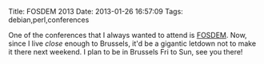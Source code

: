 Title: FOSDEM 2013
Date: 2013-01-26 16:57:09
Tags: debian,perl,conferences

One of the conferences that I always wanted to attend is <a href="https://fosdem.org">FOSDEM</a>. Now, since I live <i>close</i> enough to Brussels, it'd be a gigantic letdown not to make it there next weekend. I plan to be in Brussels Fri to Sun, see you there!
